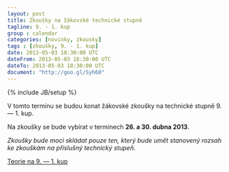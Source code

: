 ```yaml
---
layout: post
title: Zkoušky na žákovské technické stupně
tagline: 9. - 1. kup
group : calendar
categories: [novinky, zkousky]
tags : [zkoušky, 9. - 1. kup]
date: 2013-05-03 18:30:00 UTC
dateFrom: 2013-05-03 18:30:00 UTC
dateTo: 2013-05-03 18:30:00 UTC
document: "http://goo.gl/Syh60"
---
```

{% include JB/setup %}

V tomto termínu se budou konat žákovské zkoušky na technické stupně 9. &mdash; 1. kup.

Na zkoušky se bude vybírat v termínech **26. a 30. dubna 2013**.

_Zkoušky bude moci skládat pouze ten, který bude umět stanovený rozsah ke zkouškám na příslušný technický stupeň._

<a href="{{ page.document }}" class="btn btn-success" parent="_blank" title="Teorie na 9. &mdash; 1. kup"><i class="icon-book icon-white"></i> Teorie na 9. &mdash; 1. kup</a>